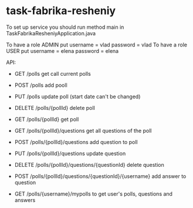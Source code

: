 # task-fabrika-resheniy

To set up service you should run method main in TaskFabrikaResheniyApplication.java

To have a role ADMIN put username = vlad  password = vlad
To have a role USER put username = elena  password = elena

API:
  - GET /polls get call current polls
  - POST /polls add pooll
  - PUT /polls update poll (start date can't be changed)
  - DELETE /polls/{pollId} delete poll
  - GET /polls/{pollId} get poll
  
  - GET /polls/{pollId}/questions get all questions of the poll
  - POST /polls/{pollId}/questions add question to poll
  - PUT /polls/{pollId}/questions update question
  - DELETE /polls/{pollId}/questions/{questionId} delete question
  
  - POST /polls/{pollId}/questions/{questionId}/{username} add answer to question
  - GET /polls/{username}/mypolls to get user's polls, questions and answers
